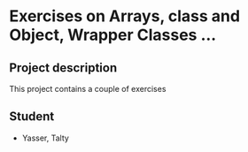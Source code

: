 # Exercises on Arrays, class and Object, Wrapper Classes ...

## Project description 

This project contains a couple of exercises 

## Student 

- Yasser, Talty